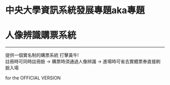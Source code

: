 # 中央大學資訊系統發展專題aka專題
# 人像辨識購票系統
<hr>
提供一個實名制的購票系統
打擊黃牛!
<br>
註冊時可同時註冊臉 -> 購票時須通過人像辨識 -> 進場時可省去實體票券直接刷臉入場


for the OFFICIAL VERSION

